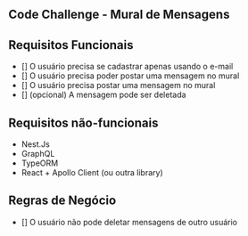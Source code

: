 Code Challenge - Mural de Mensagens
---------------------------------------
## Requisitos Funcionais

- [] O usuário precisa se cadastrar apenas usando o e-mail
- [] O usuário precisa poder postar uma mensagem no mural
- [] O usuário precisa postar uma mensagem no mural
- [] (opcional) A mensagem pode ser deletada

## Requisitos não-funcionais

- Nest.Js
- GraphQL
- TypeORM
- React + Apollo Client (ou outra library)

## Regras de Negócio

- [] O usuário não pode deletar mensagens de outro usuário